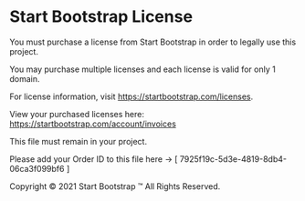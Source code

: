 # Start Bootstrap License

You must purchase a license from Start Bootstrap in order to legally use this project.

You may purchase multiple licenses and each license is valid for only 1 domain.

For license information, visit <https://startbootstrap.com/licenses>.

View your purchased licenses here: <https://startbootstrap.com/account/invoices>

This file must remain in your project.

Please add your Order ID to this file here -> [ 7925f19c-5d3e-4819-8db4-06ca3f099bf6 ]

Copyright &copy; 2021 Start Bootstrap &trade; All Rights Reserved.
